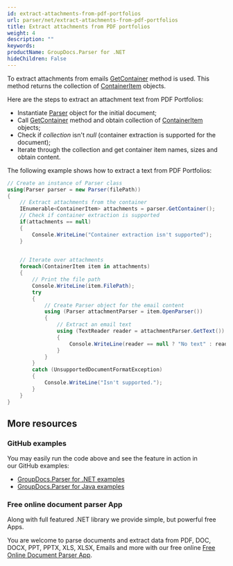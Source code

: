 ```yaml
---
id: extract-attachments-from-pdf-portfolios
url: parser/net/extract-attachments-from-pdf-portfolios
title: Extract attachments from PDF portfolios
weight: 4
description: ""
keywords: 
productName: GroupDocs.Parser for .NET
hideChildren: False
---
```

To extract attachments from emails [GetContainer](https://apireference.groupdocs.com/net/parser/groupdocs.parser/parser/methods/getcontainer) method is used. This method returns the collection of [ContainerItem](https://apireference.groupdocs.com/net/parser/groupdocs.parser.data/containeritem) objects.

Here are the steps to extract an attachment text from PDF Portfolios:

*   Instantiate [Parser](https://apireference.groupdocs.com/net/parser/groupdocs.parser/parser) object for the initial document;
*   Call [GetContainer](https://apireference.groupdocs.com/net/parser/groupdocs.parser/parser/methods/getcontainer) method and obtain collection of [ContainerItem](https://apireference.groupdocs.com/net/parser/groupdocs.parser.data/containeritem) objects;
*   Check if *collection* isn't *null* (container extraction is supported for the document);
*   Iterate through the collection and get container item names, sizes and obtain content.

The following example shows how to extract a text from PDF Portfolios:

```csharp
// Create an instance of Parser class
using(Parser parser = new Parser(filePath))
{
    // Extract attachments from the container
    IEnumerable<ContainerItem> attachments = parser.GetContainer();
    // Check if container extraction is supported
    if(attachments == null)
    {
        Console.WriteLine("Container extraction isn't supported");
    }

    
    // Iterate over attachments
    foreach(ContainerItem item in attachments)
    {
		// Print the file path
		Console.WriteLine(item.FilePath);
        try
        {
            // Create Parser object for the email content
            using (Parser attachmentParser = item.OpenParser())
            {
                // Extract an email text
                using (TextReader reader = attachmentParser.GetText())
                {
                    Console.WriteLine(reader == null ? "No text" : reader.ReadToEnd());
                }
            }
        }
        catch (UnsupportedDocumentFormatException)
        {
            Console.WriteLine("Isn't supported.");
        }
	}
}
```

## More resources

### GitHub examples

You may easily run the code above and see the feature in action in our GitHub examples:

*   [GroupDocs.Parser for .NET examples](https://github.com/groupdocs-parser/GroupDocs.Parser-for-.NET)    
*   [GroupDocs.Parser for Java examples](https://github.com/groupdocs-parser/GroupDocs.Parser-for-Java)    

### Free online document parser App

Along with full featured .NET library we provide simple, but powerful free Apps.

You are welcome to parse documents and extract data from PDF, DOC, DOCX, PPT, PPTX, XLS, XLSX, Emails and more with our free online [Free Online Document Parser App](https://products.groupdocs.app/parser).